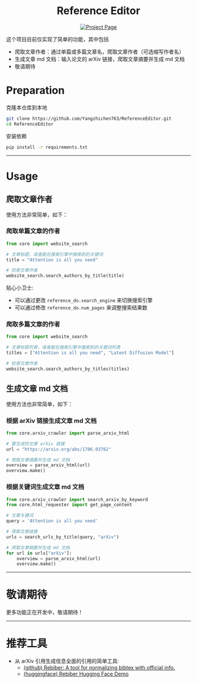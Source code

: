 <div align="center">
<h1>Reference Editor</h1>

<a href="https://github.com/Yangzhichen763/ReferenceEditor"><img src='https://img.shields.io/badge/code-Reference Editor-darkgreen' alt='Project Page'></a>
</div>

这个项目目前仅实现了简单的功能，其中包括
- 爬取文章作者：通过单篇或多篇文章名，爬取文章作者（可选缩写作者名）
- 生成文章 md 文档：输入论文的 arXiv 链接，爬取文章摘要并生成 md 文档
- 敬请期待

# Preparation
克隆本仓库到本地
```bash
git clone https://github.com/Yangzhichen763/ReferenceEditor.git
cd ReferenceEditor
```
安装依赖
```bash
pip install -r requirements.txt
```
---

# Usage
## 爬取文章作者
使用方法非常简单，如下：
### 爬取单篇文章的作者
``` python
from core import website_search

# 文章标题，或者能在搜索引擎中搜索到的关键词
title = "Attention is all you need"

# 检索文章作者
website_search.search_authors_by_title(title)
```
贴心小卫士:
- 可以通过更改 `reference_do.search_engine` 来切换搜索引擎
- 可以通过修改 `reference_do.num_pages` 来调整搜索结果数
### 爬取多篇文章的作者
``` python
from core import website_search

# 文章标题列表，或者能在搜索引擎中搜索到的关键词列表
titles = ["Attention is all you need", "Latent Diffusion Model"]

# 检索文章作者
website_search.search_authors_by_titles(titles)
```

## 生成文章 md 文档
使用方法也非常简单，如下：
### 根据 arXiv 链接生成文章 md 文档
``` python
from core.arxiv_crawler import parse_arxiv_html

# 要生成的文章 arXiv 链接
url = "https://arxiv.org/abs/1706.03762"

# 爬取文章摘要并生成 md 文档
overview = parse_arxiv_html(url)
overview.make()
```
### 根据关键词生成文章 md 文档
``` python
from core.arxiv_crawler import search_arxiv_by_keyword
from core.html_requester import get_page_content

# 文章关键词
query = 'Attention is all you need'

# 爬取文章链接
urls = search_urls_by_title(query, "arXiv")

# 爬取文章摘要并生成 md 文档
for url in urls["arXiv"]:
    overview = parse_arxiv_html(url)
    overview.make()
```

---

# 敬请期待
更多功能正在开发中，敬请期待！

---

# 推荐工具
- 从 arXiv 引用生成信息全面的引用的简单工具: 
  - [(github) Rebiber: A tool for normalizing bibtex with official info.](https://github.com/yuchenlin/rebiber)
  - [(huggingface) Rebiber Hugging Face Demo](https://huggingface.co/spaces/yuchenlin/Rebiber)
